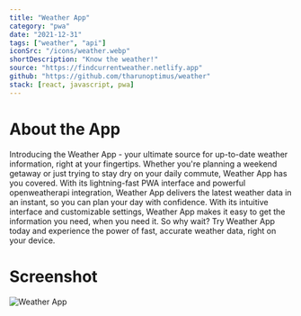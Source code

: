 ```yaml
---
title: "Weather App"
category: "pwa"
date: "2021-12-31"
tags: ["weather", "api"]
iconSrc: "/icons/weather.webp"
shortDescription: "Know the weather!"
source: "https://findcurrentweather.netlify.app"
github: "https://github.com/tharunoptimus/weather"
stack: [react, javascript, pwa]
---
```


# About the App

Introducing the Weather App - your ultimate source for up-to-date weather information, right at your fingertips. Whether you're planning a weekend getaway or just trying to stay dry on your daily commute, Weather App has you covered. With its lightning-fast PWA interface and powerful openweatherapi integration, Weather App delivers the latest weather data in an instant, so you can plan your day with confidence. With its intuitive interface and customizable settings, Weather App makes it easy to get the information you need, when you need it. So why wait? Try Weather App today and experience the power of fast, accurate weather data, right on your device.

# Screenshot

![Weather App](/screenshots/weather.webp)
